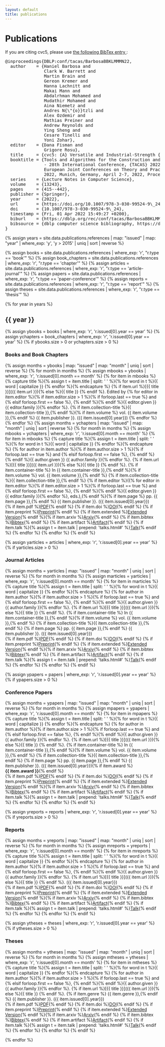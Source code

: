 ```yaml
---
layout: default
title: publications
---
```


# Publications


If you are citing cvc5, please use
<a href="https://dblp.org/rec/conf/tacas/BarbosaBBKLMMMN22.html?view=bibtex">
the following BibTex entry
</a>:
<pre>
@inproceedings{DBLP:conf/tacas/BarbosaBBKLMMMN22,
  author    = {Haniel Barbosa and
               Clark W. Barrett and
               Martin Brain and
               Gereon Kremer and
               Hanna Lachnitt and
               Makai Mann and
               Abdalrhman Mohamed and
               Mudathir Mohamed and
               Aina Niemetz and
               Andres N{\"{o}}tzli and
               Alex Ozdemir and
               Mathias Preiner and
               Andrew Reynolds and
               Ying Sheng and
               Cesare Tinelli and
               Yoni Zohar},
  editor    = {Dana Fisman and
               Grigore Rosu},
  title     = {cvc5: {A} Versatile and Industrial-Strength {SMT} Solver},
  booktitle = {Tools and Algorithms for the Construction and Analysis of Systems
               - 28th International Conference, {TACAS} 2022, Held as Part of the
               European Joint Conferences on Theory and Practice of Software, {ETAPS}
               2022, Munich, Germany, April 2-7, 2022, Proceedings, Part {I}},
  series    = {Lecture Notes in Computer Science},
  volume    = {13243},
  pages     = {415--442},
  publisher = {Springer},
  year      = {2022},
  url       = {https://doi.org/10.1007/978-3-030-99524-9\_24},
  doi       = {10.1007/978-3-030-99524-9\_24},
  timestamp = {Fri, 01 Apr 2022 15:49:27 +0200},
  biburl    = {https://dblp.org/rec/conf/tacas/BarbosaBBKLMMMN22.bib},
  bibsource = {dblp computer science bibliography, https://dblp.org},
}
</pre>

{% assign years = site.data.publications.references
  | map: "issued"
  | map: "year"
  | where_exp: 'y', 'y > 2015'
  | uniq | sort | reverse %}

{% assign books = site.data.publications.references
  | where_exp: 'r', "r.type == 'book'" %}
{% assign book_chapters = site.data.publications.references
  | where_exp: 'r', "r.type == 'chapter'" %}
{% assign articles = site.data.publications.references
  | where_exp: 'r', "r.type == 'article-journal'" %}
{% assign papers = site.data.publications.references
  | where_exp: 'r', "r.type == 'paper-conference'" %}
{% assign reports = site.data.publications.references
  | where_exp: 'r', "r.type == 'report'" %}
{% assign theses = site.data.publications.references
  | where_exp: 'r', "r.type == 'thesis'" %}

{% for year in years %}

## {{ year }}

{% assign ybooks = books
  | where_exp: 'r', 'r.issued[0].year == year' %}
{% assign ychapters = book_chapters
  | where_exp: 'r', 'r.issued[0].year == year' %}
{% if ybooks.size > 0 or ychapters.size > 0 %}
### Books and Book Chapters
{% assign months = ybooks
  | map: "issued"
  | map: "month"
  | uniq | sort | reverse %}
{% for month in months %}
{% assign mbooks = ybooks
  | where_exp: 'r', 'r.issued[0].month == month' %}
{% for item in mbooks %}
{% capture title %}{% assign t = item.title | split: ' ' %}{% for word in t %}{{ word | capitalize }} {% endfor %}{% endcapture %}
{% if item.url %}[{{ title }}]({{ item.url }}){% else %}{{ title }} {% endif %}. Edited by {% for editor in item.editor %}{% if item.editor.size > 1 %}{% if forloop.last == true %} and {% elsif forloop.first == false %}, {% endif %}{% endif %}{{ editor.given }} {{ editor.family }}{% endfor %}. {% if item.collection-title %}{{ item.collection-title }},{% endif %}{% if item.volume %} vol. {{ item.volume }},{% endif %} {{ item.publisher }}. ({{ item.issued[0].year}})
{% endfor %}
{% endfor %}
{% assign months = ychapters
  | map: "issued"
  | map: "month"
  | uniq | sort | reverse %}
{% for month in months %}
{% assign mbooks = ychapters
  | where_exp: 'r', 'r.issued[0].month == month' %}
{% for item in mbooks %}
{% capture title %}{% assign t = item.title | split: ' ' %}{% for word in t %}{{ word | capitalize }} {% endfor %}{% endcapture %}
{% for author in item.author %}{% if item.author.size > 1 %}{% if forloop.last == true %} and {% elsif forloop.first == false %}, {% endif %}{% endif %}{{ author.given }} {{ author.family }}{% endfor %}. {% if item.url %}[{{ title }}]({{ item.url }}){% else %}{{ title }} {% endif %}. {% if item.container-title %} In {{ item.container-title }},{% endif %}{% if item.volume %} vol. {{ item.volume }},{% endif %} {% if item.collection-title %}{{ item.collection-title }},{% endif %} {% if item.editor %}({% for editor in item.editor %}{% if item.editor.size > 1 %}{% if forloop.last == true %} and {% elsif forloop.first == false %}, {% endif %}{% endif %}{{ editor.given }} {{ editor.family }}{% endfor %}, eds.),{% endif %}{% if item.page %} pp. {{ item.page }},{% endif %} {{ item.publisher }}. ({{ item.issued[0].year}})
<br />
{% if item.pdf %}<a class="btn" href="{{ item.pdf | relative_url }}">PDF</a>{% endif %} {% if item.doi %}<a class="btn" href="http://dx.doi.org/{{ item.doi }}">DOI</a>{% endif %} {% if item.preprint %}<a class="btn" href="{{ item.preprint | relative_url }}">Preprint</a>{% endif %} {% if item.extended %}<a class="btn" href="{{ item.extended | relative_url }}">Extended Version</a>{% endif %}{% if item.arxiv %}<a class="btn" href="{{ item.arxiv}}">Arxiv</a>{% endif %} {% if item.bibtex %}<a class="btn" href="{{ item.bibtex | relative_url }}">Bibtex</a>{% endif %} {% if item.artifact %}<a class="btn" href="{{ item.artifact }}">Artifact</a>{% endif %} {% if item.talk %}{% assign t = item.talk | prepend: 'talks.html#' %}<a class="btn" href="{{ t | relative_url }}">Talk</a>{% endif %} 
{% endfor %}
{% endfor %}
{% endif %}

{% assign yarticles = articles
  | where_exp: 'r', 'r.issued[0].year == year' %}
{% if yarticles.size > 0 %}
### Journal Articles
{% assign months = yarticles
  | map: "issued"
  | map: "month"
  | uniq | sort | reverse %}
{% for month in months %}
{% assign marticles = yarticles
  | where_exp: 'r', 'r.issued[0].month == month' %}
{% for item in marticles %}
{% capture title %}{% assign t = item.title | split: ' ' %}{% for word in t %}{{ word | capitalize }} {% endfor %}{% endcapture %}
{% for author in item.author %}{% if item.author.size > 1 %}{% if forloop.last == true %} and {% elsif forloop.first == false %}, {% endif %}{% endif %}{{ author.given }} {{ author.family }}{% endfor %}. {% if item.url %}[{{ title }}]({{ item.url }}){% else %}{{ title }} {% endif %}. {% if item.container-title %} In {{ item.container-title }},{% endif %}{% if item.volume %} vol. {{ item.volume }},{% endif %} {% if item.collection-title %}{{ item.collection-title }},{% endif %} {% if item.page %} pp. {{ item.page }},{% endif %} {{ item.publisher }}. ({{ item.issued[0].year}})
<br />
{% if item.pdf %}<a class="btn" href="{{ item.pdf | relative_url }}">PDF</a>{% endif %} {% if item.doi %}<a class="btn" href="http://dx.doi.org/{{ item.doi }}">DOI</a>{% endif %} {% if item.preprint %}<a class="btn" href="{{ item.preprint | relative_url }}">Preprint</a>{% endif %} {% if item.extended %}<a class="btn" href="{{ item.extended | relative_url }}">Extended Version</a>{% endif %}{% if item.arxiv %}<a class="btn" href="{{ item.arxiv}}">Arxiv</a>{% endif %} {% if item.bibtex %}<a class="btn" href="{{ item.bibtex | relative_url }}">Bibtex</a>{% endif %} {% if item.artifact %}<a class="btn" href="{{ item.artifact }}">Artifact</a>{% endif %} {% if item.talk %}{% assign t = item.talk | prepend: 'talks.html#' %}<a class="btn" href="{{ t | relative_url }}">Talk</a>{% endif %} 
{% endfor %}
{% endfor %}
{% endif %}

{% assign ypapers = papers
  | where_exp: 'r', 'r.issued[0].year == year' %}
{% if ypapers.size > 0 %}
### Conference Papers
{% assign months = ypapers
  | map: "issued"
  | map: "month"
  | uniq | sort | reverse %}
{% for month in months %}
{% assign mpapers = ypapers
  | where_exp: 'r', 'r.issued[0].month == month' %}
{% for item in mpapers %}
{% capture title %}{% assign t = item.title | split: ' ' %}{% for word in t %}{{ word | capitalize }} {% endfor %}{% endcapture %}
{% for author in item.author %}{% if item.author.size > 1 %}{% if forloop.last == true %} and {% elsif forloop.first == false %}, {% endif %}{% endif %}{{ author.given }} {{ author.family }}{% endfor %}. {% if item.url %}[{{ title }}]({{ item.url }}){% else %}{{ title }} {% endif %}. {% if item.container-title %} In {{ item.container-title }},{% endif %}{% if item.volume %} vol. {{ item.volume }},{% endif %} {% if item.collection-title %}{{ item.collection-title }},{% endif %} {% if item.page %} pp. {{ item.page }},{% endif %} {{ item.publisher }}. ({{ item.issued[0].year}}){% if item.award %}<br/><span class="awards"><strong>{{ item.award }}</strong></span>{% endif %}
<br />
{% if item.pdf %}<a class="btn" href="{{ item.pdf | relative_url }}">PDF</a>{% endif %} {% if item.doi %}<a class="btn" href="http://dx.doi.org/{{ item.doi }}">DOI</a>{% endif %} {% if item.preprint %}<a class="btn" href="{{ item.preprint | relative_url }}">Preprint</a>{% endif %} {% if item.extended %}<a class="btn" href="{{ item.extended | relative_url }}">Extended Version</a>{% endif %}{% if item.arxiv %}<a class="btn" href="{{ item.arxiv}}">Arxiv</a>{% endif %} {% if item.bibtex %}<a class="btn" href="{{ item.bibtex | relative_url }}">Bibtex</a>{% endif %} {% if item.artifact %}<a class="btn" href="{{ item.artifact }}">Artifact</a>{% endif %} {% if item.talk %}{% assign t = item.talk | prepend: 'talks.html#' %}<a class="btn" href="{{ t | relative_url }}">Talk</a>{% endif %}
{% endfor %}
{% endfor %}
{% endif %}

{% assign yreports = reports
  | where_exp: 'r', 'r.issued[0].year == year' %}
{% if yreports.size > 0 %}
### Reports
{% assign months = yreports
  | map: "issued"
  | map: "month"
  | uniq | sort | reverse %}
{% for month in months %}
{% assign mreports = yreports
  | where_exp: 'r', 'r.issued[0].month == month' %}
{% for item in mreports %}
{% capture title %}{% assign t = item.title | split: ' ' %}{% for word in t %}{{ word | capitalize }} {% endfor %}{% endcapture %}
{% for author in item.author %}{% if item.author.size > 1 %}{% if forloop.last == true %} and {% elsif forloop.first == false %}, {% endif %}{% endif %}{{ author.given }} {{ author.family }}{% endfor %}. {% if item.url %}[{{ title }}]({{ item.url }}){% else %}{{ title }} {% endif %}. ({{ item.issued[0].year}})
<br />
{% if item.pdf %}<a class="btn" href="{{ item.pdf | relative_url }}">PDF</a>{% endif %} {% if item.doi %}<a class="btn" href="http://dx.doi.org/{{ item.doi }}">DOI</a>{% endif %} {% if item.preprint %}<a class="btn" href="{{ item.preprint | relative_url }}">Preprint</a>{% endif %} {% if item.extended %}<a class="btn" href="{{ item.extended | relative_url }}">Extended Version</a>{% endif %}{% if item.arxiv %}<a class="btn" href="{{ item.arxiv}}">Arxiv</a>{% endif %} {% if item.bibtex %}<a class="btn" href="{{ item.bibtex | relative_url }}">Bibtex</a>{% endif %} {% if item.artifact %}<a class="btn" href="{{ item.artifact }}">Artifact</a>{% endif %} {% if item.talk %}{% assign t = item.talk | prepend: 'talks.html#' %}<a class="btn" href="{{ t | relative_url }}">Talk</a>{% endif %} 
{% endfor %}
{% endfor %}
{% endif %}

{% assign ytheses = theses
  | where_exp: 'r', 'r.issued[0].year == year' %}
{% if ytheses.size > 0 %}
### Theses
{% assign months = ytheses
  | map: "issued"
  | map: "month"
  | uniq | sort | reverse %}
{% for month in months %}
{% assign mtheses = ytheses
  | where_exp: 'r', 'r.issued[0].month == month' %}
{% for item in mtheses %}
{% capture title %}{% assign t = item.title | split: ' ' %}{% for word in t %}{{ word | capitalize }} {% endfor %}{% endcapture %}
{% for author in item.author %}{% if item.author.size > 1 %}{% if forloop.last == true %} and {% elsif forloop.first == false %}, {% endif %}{% endif %}{{ author.given }} {{ author.family }}{% endfor %}. {% if item.url %}[{{ title }}]({{ item.url }}){% else %}{{ title }} {% endif %}. {% if item.genre %} {{ item.genre }},{% endif %} {{ item.publisher }}. ({{ item.issued[0].year}})
<br />
{% if item.pdf %}<a class="btn" href="{{ item.pdf | relative_url }}">PDF</a>{% endif %} {% if item.doi %}<a class="btn" href="http://dx.doi.org/{{ item.doi }}">DOI</a>{% endif %} {% if item.preprint %}<a class="btn" href="{{ item.preprint | relative_url }}">Preprint</a>{% endif %} {% if item.extended %}<a class="btn" href="{{ item.extended | relative_url }}">Extended Version</a>{% endif %}{% if item.arxiv %}<a class="btn" href="{{ item.arxiv}}">Arxiv</a>{% endif %} {% if item.bibtex %}<a class="btn" href="{{ item.bibtex | relative_url }}">Bibtex</a>{% endif %} {% if item.artifact %}<a class="btn" href="{{ item.artifact }}">Artifact</a>{% endif %} {% if item.talk %}{% assign t = item.talk | prepend: 'talks.html#' %}<a class="btn" href="{{ t | relative_url }}">Talk</a>{% endif %} 
{% endfor %}
{% endfor %}
{% endif %}

{% endfor %}
